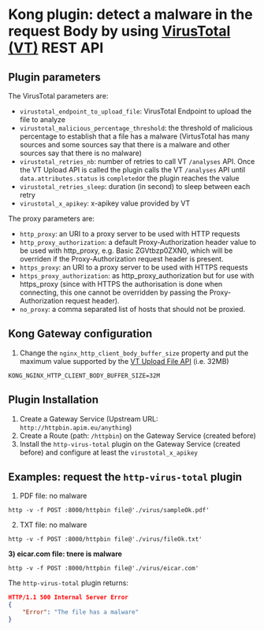 # Kong plugin: detect a malware in the request Body by using [VirusTotal (VT)](https://virustotal.com) REST API

## Plugin parameters
The VirusTotal parameters are:
- `virustotal_endpoint_to_upload_file`: VirusTotal Endpoint to upload the file to analyze
- `virustotal_malicious_percentage_threshold`: the threshold of malicious percentage to establish that a file has a malware (VirtusTotal has many sources and some sources say that there is a malware and other sources say that there is no malware)
- `virustotal_retries_nb`: number of retries to call VT `/analyses` API. Once the VT Upload API is called the plugin calls the VT `/analyses` API until `data.attributes.status` is `completed`or the plugin reaches the value
- `virustotal_retries_sleep`: duration (in second) to sleep between each retry
- `virustotal_x_apikey`: x-apikey value provided by VT

The proxy parameters are:
- `http_proxy`: an URI to a proxy server to be used with HTTP requests
- `http_proxy_authorization`: a default Proxy-Authorization header value to be used with http_proxy, e.g. Basic ZGVtbzp0ZXN0, which will be overriden if the Proxy-Authorization request header is present.
- `https_proxy`: an URI to a proxy server to be used with HTTPS requests
- `https_proxy_authorization`: as http_proxy_authorization but for use with https_proxy (since with HTTPS the authorisation is done when connecting, this one cannot be overridden by passing the Proxy-Authorization request header).
- `no_proxy`: a comma separated list of hosts that should not be proxied.

## Kong Gateway configuration
1) Change the `nginx_http_client_body_buffer_size` property and put the maximum value supported by the [VT Upload File API](https://developers.virustotal.com/reference/files-scan) (i.e. 32MB)
```shell
KONG_NGINX_HTTP_CLIENT_BODY_BUFFER_SIZE=32M 
```

## Plugin Installation
1) Create a Gateway Service (Upstream URL: `http://httpbin.apim.eu/anything`)
2) Create a Route (path: `/httpbin`) on the Gateway Service (created before)
3) Install the `http-virus-total` plugin on the Gateway Service (created before) and configure at least the `virustotal_x_apikey`

## Examples: request the `http-virus-total` plugin
1) PDF file: no malware
```shell
http -v -f POST :8000/httpbin file@'./virus/sampleOk.pdf'
```
2) TXT file: no malware
```shell
http -v -f POST :8000/httpbin file@'./virus/fileOk.txt'
```
**3) eicar.com file: tnere is malware**
```shell
http -v -f POST :8000/httpbin file@'./virus/eicar.com'
```
The `http-virus-total` plugin returns:
```json
HTTP/1.1 500 Internal Server Error
{
    "Error": "The file has a malware"
}
```